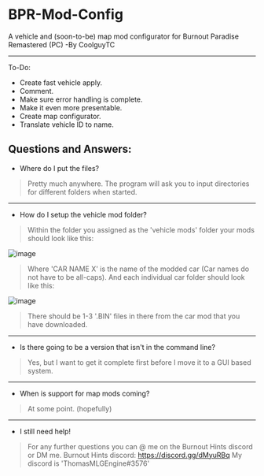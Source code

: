 # BPR-Mod-Config

A vehicle and (soon-to-be) map mod configurator for Burnout Paradise Remastered (PC)
-By CoolguyTC

---
To-Do:
- Create fast vehicle apply.
- Comment.
- Make sure error handling is complete.
- Make it even more presentable.
- Create map configurator.
- Translate vehicle ID to name.


**Questions and Answers:**
---
- Where do I put the files?

>Pretty much anywhere.
The program will ask you to input directories for different folders when started.

---
- How do I setup the vehicle mod folder?

>Within the folder you assigned as the 'vehicle mods' folder your mods should look like this:

![image](https://user-images.githubusercontent.com/95531273/179301454-dd70cb46-6039-432e-92d3-b8ebde470c05.png)

>Where 'CAR NAME X' is the name of the modded car (Car names do not have to be all-caps).
And each individual car folder should look like this:

![image](https://user-images.githubusercontent.com/95531273/179301772-392b24e1-d631-46f5-9c9e-ce4a3d23d304.png)

>There should be 1-3 '.BIN' files in there from the car mod that you have downloaded.

---
- Is there going to be a version that isn't in the command line?

>Yes, but I want to get it complete first before I move it to a GUI based system.

---
- When is support for map mods coming?

>At some point. (hopefully)

---
- I still need help!

>For any further questions you can @ me on the Burnout Hints discord or DM me.
Burnout Hints discord: https://discord.gg/dMyuRBq
My discord is 'ThomasMLGEngine#3576'
